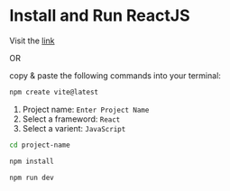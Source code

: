 # Install and Run ReactJS

Visit the [link](https://vite.dev/guide/#scaffolding-your-first-vite-project)

OR

copy & paste the following commands into your terminal:

```bash
npm create vite@latest
```

1. Project name: `Enter Project Name`
2. Select a frameword: `React`
3. Select a varient: `JavaScript`

```bash
cd project-name
```

```bash
npm install
```

```bash
npm run dev
```
